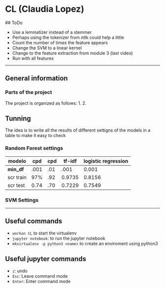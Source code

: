 # CL (Claudia Lopez)

## ToDo
* Use a lemmatizer instead of a stemmer
* Perhaps using the tokenizer from ntlk could help a little
* Count the number of times the feature appears
* Change the SVM to a linear kernel
* Change to the feature extraction from module 3 (last video)
* Run with all features

---

## General information

### Parts of the project
The project is organized as follows:
1.
2.

## Tunning
The idea is to write all the results of different settigns of the models in a table to make it easy to check

### Random Forest settings

modelo		| cpd		| cpd 	| tf-idf | logistic regression
 ---	 		| ---		| ---		| --- | ---
**min_df** 		| .001	| .01		| .001 | 0.001
scr train | 97% 	| .92		| 0.9735 | 0.8156
scr test 	| 0.74 	| .70		| 0.7229 | 0.7549

### SVM Settings

---

## Useful commands
* `workon CL` to start the virtualenv
* `jupyter notebook`: to run the jupyter notebook
* `mkvirtualenv -p python3 <name>` to create an enviroment using python3

## Useful jupyter commands
* `z`: undo
* `Esc`: Leave command mode
* `Enter`: Enter command mode
